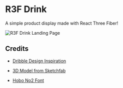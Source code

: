 # R3F Drink

A simple product display made with React Three Fiber!

![R3F Drink Landing Page](https://media.cleanshot.cloud/media/62072/rEgPxNVOMlVaFV2t7cXjnM5Vvt538R5em872DXEL.jpeg?Expires=1695774085&Signature=YSEMhOAWhzOGmIgiaMVepF23RZ42-pcQmdnQtWgGyIdHvsD-Yw574yxtevKR5AAY0~YImPH46GgfBDGqMknJ9A4hMP-fBweHs3BIlN~n7gMLkTh8lNUkKv93GNwjmnaL3dBlnPt8nJiauXb~p013U7gxFr5YzOqFjQlBSy0lEC1CiAYtk-fkcCkK9-nPmccsCPc2ISZrTDwRx7udf6PaJvLSUqEfqJorX4sTWVyA0ijGYT5~Ha6pzSPwJquCwuoGOhmT7qWqNJm9k~5vgbBurAmQrdZ8HKYt2LAD7kYVI78EpoUyB-euhjBSgTN911pqAJ~TnadNTAbA2w6eI7bk2Q__&Key-Pair-Id=K269JMAT9ZF4GZ)

## Credits

- [Dribble Design Inspiration](https://dribbble.com/shots/22504516-Weekend-Vibes)

- [3D Model from Sketchfab](https://sketchfab.com/3d-models/drink-can-4b6af44cf17d41eeab1076c3b99e4f5d)

- [Hobo No2 Font](https://en.bestfonts.pro/font/hobo-no2)
